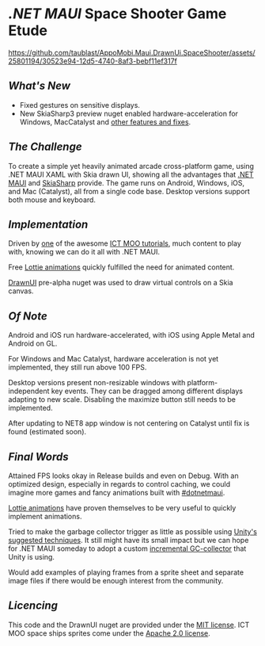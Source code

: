 # _.NET MAUI_ Space Shooter Game Etude


https://github.com/taublast/AppoMobi.Maui.DrawnUi.SpaceShooter/assets/25801194/30523e94-12d5-4740-8af3-bebf11ef317f

## _What's New_

* Fixed gestures on sensitive displays.
* New SkiaSharp3 preview nuget enabled hardware-acceleration for Windows, MacCatalyst and [other features and fixes](https://github.com/taublast/DrawnUi.Maui). 

## _The Challenge_

To create a simple yet heavily animated arcade cross-platform game, using .NET MAUI XAML with Skia drawn UI, showing all the advantages that [.NET MAUI](https://learn.microsoft.com/en-us/dotnet/maui) and [SkiaSharp](https://github.com/mono/SkiaSharp) provide. 
The game runs on Android, Windows, iOS, and Mac (Catalyst), all from a single code base. Desktop versions support both mouse and keyboard.

## _Implementation_

Driven by [one](https://github.com/mooict/WPF-Space-shooter-game) of the awesome [ICT MOO tutorials](https://www.youtube.com/@mooict/videos), much content to play with, knowing we can do it all with .NET MAUI.  

Free [Lottie animations](https://lottiefiles.com/) quickly fulfilled the need for animated content.

[DrawnUI](https://github.com/taublast/AppoMobi.Maui.DrawnUi.Demo) pre-alpha nuget was used to draw virtual controls on a Skia canvas.

## _Of Note_

Android and iOS run hardware-accelerated, with iOS using Apple Metal and Android on GL. 

For Windows and Mac Catalyst, hardware acceleration is not yet implemented, they still run above 100 FPS. 

Desktop versions present non-resizable windows with platform-independent key events. They can be dragged among different displays adapting to new scale. Disabling the maximize button still needs to be implemented.

After updating to NET8 app window is not centering on Catalyst until fix is found (estimated soon).

## _Final Words_

Attained FPS looks okay in Release builds and even on Debug. 
With an optimized design, especially in regards to control caching, we could imagine more games and fancy animations built with [#dotnetmaui](https://twitter.com/search?q=%23dotnetmaui).

[Lottie animations](https://lottiefiles.com/) have proven themselves to be very useful to quickly implement animations.

Tried to make the garbage collector trigger as little as possible using [Unity's suggested techniques](https://docs.unity3d.com/Manual/performance-garbage-collection-best-practices.html). It still might have its small impact but we can hope for .NET MAUI someday to adopt a custom [incremental GC-collector](https://docs.unity3d.com/Manual/performance-incremental-garbage-collection.html) that Unity is using.

Would add examples of playing frames from a sprite sheet and separate image files if there would be enough interest from the community.

## _Licencing_

This code and the DrawnUI nuget are provided under the [MIT license](https://github.com/taublast/AppoMobi.Maui.DrawnUi.SpaceShooter?tab=MIT-1-ov-file#readme). ICT MOO space ships sprites come under the [Apache 2.0 license](https://github.com/mooict/WPF-Space-shooter-game?tab=Apache-2.0-1-ov-file#readme).

